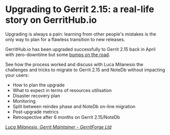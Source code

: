 # Upgrading to Gerrit 2.15: a real-life story on GerritHub.io

Upgrading is always a pain: learning from other people's mistakes
is the only way to plan for a flawless transition to new releases.

GerritHub.io has been upgraded successfully to Gerrit 2.15 back in
April with zero-downtime but some [bumps on the road](https://gitenterprise.me/2018/04/27/gerrithub-is-on-notedb-with-a-bump/).

See how the process worked and discuss with Luca Milanesio the challenges and tricks to migrate to Gerrit 2.15 and NoteDb without impacting your users:

- How to plan the upgrade
- What to expect in terms of resources utilisation
- Disaster recovery plan
- Monitoring
- Split between reindex phase and NoteDb on-line migration
- Post-upgrade metrics
- Retrospective after 6 months on Gerrit 2.15/NoteDb

*[Luca Milanesio, Gerrit Maintainer - GerritForge Ltd](../speakers.md#lmilanesio)*
